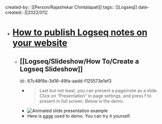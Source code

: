 created-by:: [[Person/Rajashekar Chintalapati]]
tags:: [[Logseq]]
date-created:: [[2022/01]]

- # [How to publish Logseq notes on your website](https://www.rajashekar.org/publish-logseq/#presenting-slides)
	- ## [[Logseq/Slideshow/How To/Create a Logseq Slideshow]]
	  id:: 67c48f9a-3d16-49fa-aadd-f125573e1ef3
		- > Last but not least, you can present a page/note as a slide. Click on “Presentation” in page settings, and press f to present in full screen. Below is the demo.
		- ![Animated slide presentation example](https://www.rajashekar.org/assets/images/posts/2022/logseq/present.gif)
		- Here is [page](https://logseq.rajashekar.org/#/page/presenting%20slides%20using%20logseq) used to demo. You can try it yourself.
